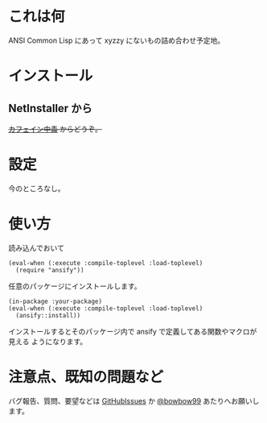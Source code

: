 これは何
========
ANSI Common Lisp にあって xyzzy にないもの詰め合わせ予定地。


インストール
============

NetInstaller から
-----------------
<del>[カフェイン中毒] からどうぞ。</del>

  [カフェイン中毒]: http://bowbow99.sakura.ne.jp/xyzzy/packages.l

設定
====
今のところなし。

使い方
======
読み込んでおいて

    (eval-when (:execute :compile-toplevel :load-toplevel)
      (require "ansify"))

任意のパッケージにインストールします。

    (in-package :your-package)
    (eval-when (:execute :compile-toplevel :load-toplevel)
      (ansify::install))

インストールするとそのパッケージ内で ansify で定義してある関数やマクロが見える
ようになります。


注意点、既知の問題など
======================

バグ報告、質問、要望などは [GitHubIssues] か [@bowbow99] あたりへお願いします。

  [GitHubIssues]: http://github.com/bowbow99/xyzzy.ansify/issues
  [@bowbow99]: http://twitter.com/bowbow99
